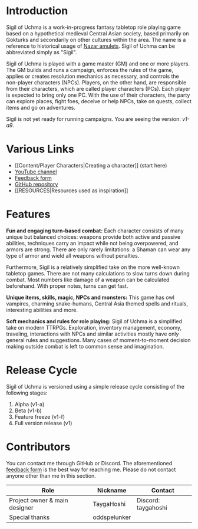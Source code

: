 # Introduction
Sigil of Uchma is a work-in-progress fantasy tabletop role playing game based on a hypothetical medieval Central Asian society, based primarily on Gokturks and secondarily on other cultures within the area. The name is a reference to historical usage of [Nazar amulets](https://en.wikipedia.org/wiki/Nazar_(amulet)). Sigil of Uchma can be abbreviated simply as "Sigil".

Sigil of Uchma is played with a game master (GM) and one or more players. The GM builds and runs a campaign, enforces the rules of the game, applies or creates resolution mechanics as necessary, and controls the non-player characters (NPCs). Players, on the other hand, are responsible from their characters, which are called player characters (PCs). Each player is expected to bring only one PC. With the use of their characters, the party can explore places, fight foes, deceive or help NPCs, take on quests, collect items and go on adventures.

Sigil is not yet ready for running campaigns. You are seeing the version: *v1-a9*. 

# Various Links
+ [[Content/Player Characters|Creating a character]] (start here)
+ [YouTube channel](https://www.youtube.com/@SigilofUchma)
+ [Feedback form](https://forms.gle/7NwTYqGUWpBfBWNg8)
+ [GitHub repository](https://github.com/TaygaHoshi/tt-project)
+ [[RESOURCES|Resources used as inspiration]]

# Features
**Fun and engaging turn-based combat:**
Each character consists of many unique but balanced choices: weapons provide both active and passive abilities, techniques carry an impact while not being overpowered, and armors are strong. There are only rarely limitations: a Shaman can wear any type of armor and wield all weapons without penalties.

Furthermore, Sigil is a relatively simplified take on the more well-known tabletop games. There are not many calculations to slow turns down during combat. Most numbers like damage of a weapon can be calculated beforehand. With proper notes, turns can get fast.

**Unique items, skills, magic, NPCs and monsters:**
This game has owl vampires, charming snake-humans, Central Asia themed spells and rituals, interesting abilities and more.

**Soft mechanics and rules for role playing:**
Sigil of Uchma is a simplified take on modern TTRPGs. Exploration, inventory management, economy, traveling, interactions with NPCs and similar activities mostly have only general rules and suggestions. Many cases of moment-to-moment decision making outside combat is left to common sense and imagination.

# Release Cycle
Sigil of Uchma is versioned using a simple release cycle consisting of the following stages:
1. Alpha (v1-a)
2. Beta (v1-b)
3. Feature freeze (v1-f)
4. Full version release (v1)

# Contributors
You can contact me through GitHub or Discord. The aforementioned [feedback form](https://forms.gle/7NwTYqGUWpBfBWNg8) is the best way for reaching me. Please do not contact anyone other than me in this section.

| Role                          | Nickname     | Contact             |
| ----------------------------- | ------------ | ------------------- |
| Project owner & main designer | TaygaHoshi   | Discord: taygahoshi |
| Special thanks                | oddspelunker |                     |

